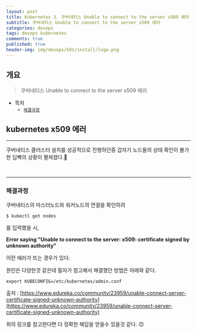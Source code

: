 ```yaml
---
layout: post
title: Kubernetes 3. 쿠버네티스 Unable to connect to the server x509 에러
subtitle: 쿠버네티스 Unable to connect to the server x509 에러
categories: devops
tags: devops kubernetes
comments: true
published: true
header-img: img/devops/k8s/install/logo.png
---
```


## 개요
> 쿠버네티스 Unable to connect to the server x509 에러
  
- 목차
	- [`해결과정`](#해결과정)
  
## kubernetes x509 에러
---
쿠버네티스 클러스터 설치를 성공적으로 진행하던중 갑자기 노드들의 상태 확인이 불가한 딥빡의 상황이 펼쳐졌다.🤨

<br>


---

### 해결과정

쿠버네티스의 마스터노드와 워커노드의 연결을 확인하려  

```
$ kubectl get nodes 
```

를 입력했을 시,

**Error saying "Unable to connect to the server: x509: certificate signed by unknown authority"**

이런 에러가 뜨는 경우가 있다.

원인은 다양한것 같은데 필자가 참고해서 해결했던 방법은 아래와 같다.

```
export KUBECONFIG=/etc/kubernetes/admin.conf
```

출처 : [https://www.edureka.co/community/23959/unable-connect-server-certificate-signed-unknown-authority](https://www.edureka.co/community/23959/unable-connect-server-certificate-signed-unknown-authority)

위의 링크를 참고한다면 더 정확한 해답을 얻을수 있을것 같다.  🙃